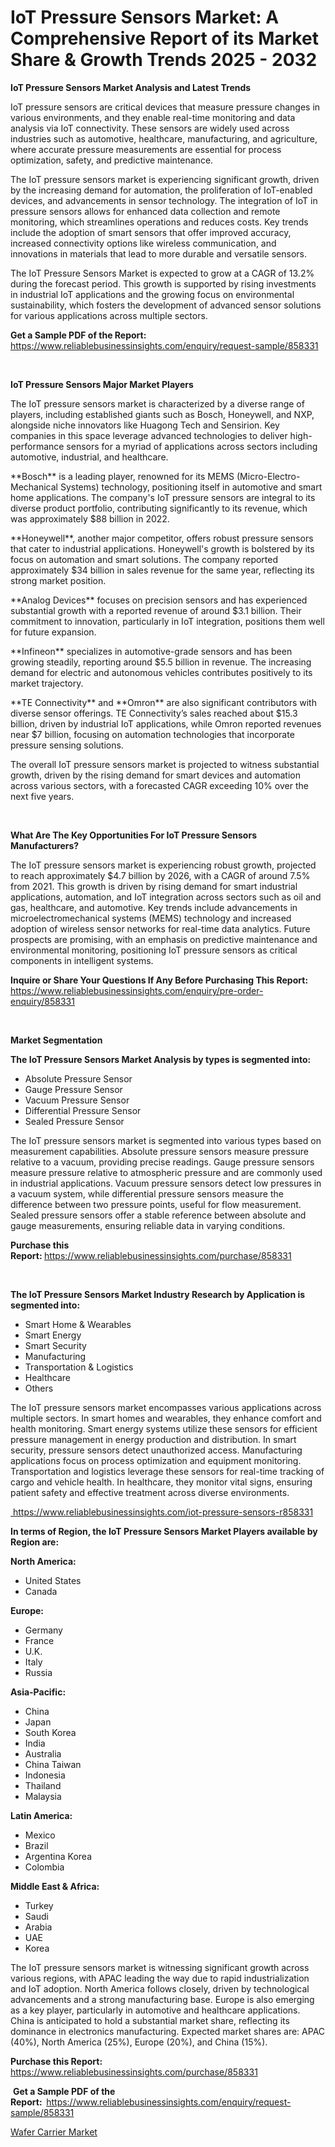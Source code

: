 <p><h1>IoT Pressure Sensors Market: A Comprehensive Report of its Market Share & Growth Trends 2025 - 2032</h1></p><p><strong>IoT Pressure Sensors Market Analysis and Latest Trends</strong></p>
<p><p>IoT pressure sensors are critical devices that measure pressure changes in various environments, and they enable real-time monitoring and data analysis via IoT connectivity. These sensors are widely used across industries such as automotive, healthcare, manufacturing, and agriculture, where accurate pressure measurements are essential for process optimization, safety, and predictive maintenance.</p><p>The IoT pressure sensors market is experiencing significant growth, driven by the increasing demand for automation, the proliferation of IoT-enabled devices, and advancements in sensor technology. The integration of IoT in pressure sensors allows for enhanced data collection and remote monitoring, which streamlines operations and reduces costs. Key trends include the adoption of smart sensors that offer improved accuracy, increased connectivity options like wireless communication, and innovations in materials that lead to more durable and versatile sensors.</p><p>The IoT Pressure Sensors Market is expected to grow at a CAGR of 13.2% during the forecast period. This growth is supported by rising investments in industrial IoT applications and the growing focus on environmental sustainability, which fosters the development of advanced sensor solutions for various applications across multiple sectors.</p></p>
<p><strong>Get a Sample PDF of the Report:&nbsp;</strong> <a href="https://www.reliablebusinessinsights.com/enquiry/request-sample/858331?utm_campaign=2440&utm_medium=2&utm_source=Github&utm_content=ia&utm_term=06042025&utm_id=iot-pressure-sensors">https://www.reliablebusinessinsights.com/enquiry/request-sample/858331</a></p>
<p>&nbsp;</p>
<p><strong>IoT Pressure Sensors Major Market Players</strong></p>
<p><p>The IoT pressure sensors market is characterized by a diverse range of players, including established giants such as Bosch, Honeywell, and NXP, alongside niche innovators like Huagong Tech and Sensirion. Key companies in this space leverage advanced technologies to deliver high-performance sensors for a myriad of applications across sectors including automotive, industrial, and healthcare.</p><p>**Bosch** is a leading player, renowned for its MEMS (Micro-Electro-Mechanical Systems) technology, positioning itself in automotive and smart home applications. The company's IoT pressure sensors are integral to its diverse product portfolio, contributing significantly to its revenue, which was approximately $88 billion in 2022.</p><p>**Honeywell**, another major competitor, offers robust pressure sensors that cater to industrial applications. Honeywell's growth is bolstered by its focus on automation and smart solutions. The company reported approximately $34 billion in sales revenue for the same year, reflecting its strong market position.</p><p>**Analog Devices** focuses on precision sensors and has experienced substantial growth with a reported revenue of around $3.1 billion. Their commitment to innovation, particularly in IoT integration, positions them well for future expansion.</p><p>**Infineon** specializes in automotive-grade sensors and has been growing steadily, reporting around $5.5 billion in revenue. The increasing demand for electric and autonomous vehicles contributes positively to its market trajectory.</p><p>**TE Connectivity** and **Omron** are also significant contributors with diverse sensor offerings. TE Connectivity’s sales reached about $15.3 billion, driven by industrial IoT applications, while Omron reported revenues near $7 billion, focusing on automation technologies that incorporate pressure sensing solutions.</p><p>The overall IoT pressure sensors market is projected to witness substantial growth, driven by the rising demand for smart devices and automation across various sectors, with a forecasted CAGR exceeding 10% over the next five years.</p></p>
<p>&nbsp;</p>
<p><strong>What Are The Key Opportunities For IoT Pressure Sensors Manufacturers?</strong></p>
<p><p>The IoT pressure sensors market is experiencing robust growth, projected to reach approximately $4.7 billion by 2026, with a CAGR of around 7.5% from 2021. This growth is driven by rising demand for smart industrial applications, automation, and IoT integration across sectors such as oil and gas, healthcare, and automotive. Key trends include advancements in microelectromechanical systems (MEMS) technology and increased adoption of wireless sensor networks for real-time data analytics. Future prospects are promising, with an emphasis on predictive maintenance and environmental monitoring, positioning IoT pressure sensors as critical components in intelligent systems.</p></p>
<p><strong>Inquire or Share Your Questions If Any Before Purchasing This Report:</strong> <a href="https://www.reliablebusinessinsights.com/enquiry/pre-order-enquiry/858331?utm_campaign=2440&utm_medium=2&utm_source=Github&utm_content=ia&utm_term=06042025&utm_id=iot-pressure-sensors">https://www.reliablebusinessinsights.com/enquiry/pre-order-enquiry/858331</a></p>
<p>&nbsp;</p>
<p><strong>Market Segmentation</strong></p>
<p><strong>The IoT Pressure Sensors Market Analysis by types is segmented into:</strong></p>
<p><ul><li>Absolute Pressure Sensor</li><li>Gauge Pressure Sensor</li><li>Vacuum Pressure Sensor</li><li>Differential Pressure Sensor</li><li>Sealed Pressure Sensor</li></ul></p>
<p><p>The IoT pressure sensors market is segmented into various types based on measurement capabilities. Absolute pressure sensors measure pressure relative to a vacuum, providing precise readings. Gauge pressure sensors measure pressure relative to atmospheric pressure and are commonly used in industrial applications. Vacuum pressure sensors detect low pressures in a vacuum system, while differential pressure sensors measure the difference between two pressure points, useful for flow measurement. Sealed pressure sensors offer a stable reference between absolute and gauge measurements, ensuring reliable data in varying conditions.</p></p>
<p><strong>Purchase this Report:&nbsp;</strong><a href="https://www.reliablebusinessinsights.com/purchase/858331?utm_campaign=2440&utm_medium=2&utm_source=Github&utm_content=ia&utm_term=06042025&utm_id=iot-pressure-sensors">https://www.reliablebusinessinsights.com/purchase/858331</a></p>
<p>&nbsp;</p>
<p><strong>The IoT Pressure Sensors Market Industry Research by Application is segmented into:</strong></p>
<p><ul><li>Smart Home & Wearables</li><li>Smart Energy</li><li>Smart Security</li><li>Manufacturing</li><li>Transportation & Logistics</li><li>Healthcare</li><li>Others</li></ul></p>
<p><p>The IoT pressure sensors market encompasses various applications across multiple sectors. In smart homes and wearables, they enhance comfort and health monitoring. Smart energy systems utilize these sensors for efficient pressure management in energy production and distribution. In smart security, pressure sensors detect unauthorized access. Manufacturing applications focus on process optimization and equipment monitoring. Transportation and logistics leverage these sensors for real-time tracking of cargo and vehicle health. In healthcare, they monitor vital signs, ensuring patient safety and effective treatment across diverse environments.</p></p>
<p><a href="https://www.reliablebusinessinsights.com/iot-pressure-sensors-r858331?utm_campaign=2440&utm_medium=2&utm_source=Github&utm_content=ia&utm_term=06042025&utm_id=iot-pressure-sensors">&nbsp;https://www.reliablebusinessinsights.com/iot-pressure-sensors-r858331</a></p>
<p><strong>In terms of Region, the IoT Pressure Sensors Market Players available by Region are:</strong></p>
<p>
    <p> <strong> North America: </strong>
        <ul>
            <li>United States</li>
            <li>Canada</li>
        </ul>
        </p> 
    <p> <strong> Europe: </strong>
        <ul>
            <li>Germany</li>
            <li>France</li>
            <li>U.K.</li>
            <li>Italy</li>
            <li>Russia</li>
        </ul>
        </p> 
    <p> <strong> Asia-Pacific: </strong>
        <ul>
            <li>China</li>
            <li>Japan</li>
            <li>South Korea</li>
            <li>India</li>
            <li>Australia</li>
            <li>China Taiwan</li>
            <li>Indonesia</li>
            <li>Thailand</li>
            <li>Malaysia</li>
        </ul>
        </p> 
    <p> <strong> Latin America: </strong>
        <ul>
            <li>Mexico</li>
            <li>Brazil</li>
            <li>Argentina Korea</li>
            <li>Colombia</li>
        </ul>
        </p> 
    <p> <strong> Middle East & Africa: </strong>
        <ul>
            <li>Turkey</li>
            <li>Saudi</li>
            <li>Arabia</li>
            <li>UAE</li>
            <li>Korea</li>
        </ul>
    </p>
    </p>
<p><p>The IoT pressure sensors market is witnessing significant growth across various regions, with APAC leading the way due to rapid industrialization and IoT adoption. North America follows closely, driven by technological advancements and a strong manufacturing base. Europe is also emerging as a key player, particularly in automotive and healthcare applications. China is anticipated to hold a substantial market share, reflecting its dominance in electronics manufacturing. Expected market shares are: APAC (40%), North America (25%), Europe (20%), and China (15%).</p></p>
<p><strong>Purchase this Report: </strong><a href="https://www.reliablebusinessinsights.com/purchase/858331?utm_campaign=2440&utm_medium=2&utm_source=Github&utm_content=ia&utm_term=06042025&utm_id=iot-pressure-sensors">https://www.reliablebusinessinsights.com/purchase/858331</a></p>
<p>&nbsp;<strong>Get a Sample PDF of the Report:&nbsp;&nbsp;</strong><a href="https://www.reliablebusinessinsights.com/enquiry/request-sample/858331?utm_campaign=2440&utm_medium=2&utm_source=Github&utm_content=ia&utm_term=06042025&utm_id=iot-pressure-sensors">https://www.reliablebusinessinsights.com/enquiry/request-sample/858331</a></p>
<p><strong></strong></p>
<p><p><a href="https://github.com/NargisHussain75/Market-Research-Report-List-2/blob/main/wafer-carrier-market.md?utm_campaign=2440&utm_medium=2&utm_source=Github&utm_content=ia&utm_term=06042025&utm_id=iot-pressure-sensors">Wafer Carrier Market</a></p></p>